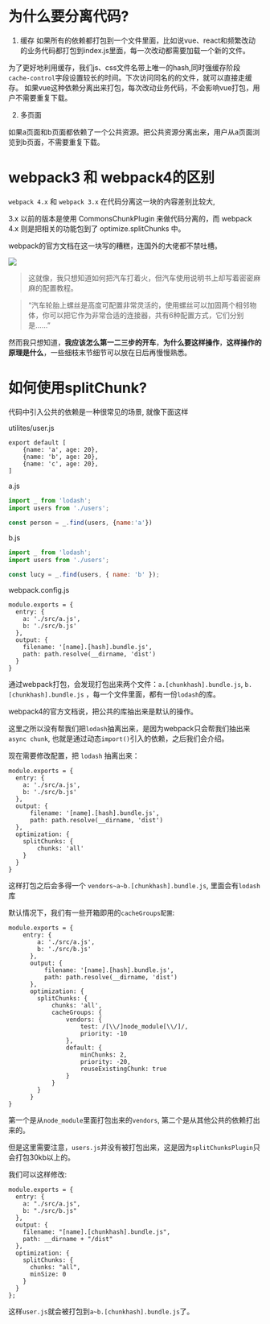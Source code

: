 # 为什么要分离代码?

1. 缓存
如果所有的依赖都打包到一个文件里面，比如说vue、react和频繁改动的业务代码都打包到index.js里面，每一次改动都需要加载一个新的文件。

为了更好地利用缓存，我们js、css文件名带上唯一的hash,同时强缓存阶段`cache-control`字段设置较长的时间。下次访问同名的的文件，就可以直接走缓存。
如果vue这种依赖分离出来打包，每次改动业务代码，不会影响vue打包，用户不需要重复下载。

2. 多页面

如果a页面和b页面都依赖了一个公共资源。把公共资源分离出来，用户从a页面浏览到b页面，不需要重复下载。

# webpack3 和 webpack4的区别
`webpack 4.x` 和 `webpack 3.x` 在代码分离这一块的内容差别比较大,

3.x 以前的版本是使用 CommonsChunkPlugin 来做代码分离的，而 webpack 4.x
则是把相关的功能包到了 optimize.splitChunks 中。

webpack的官方文档在这一块写的糟糕，连国外的大佬都不禁吐槽。

![](http://p8cyzbt5x.bkt.clouddn.com/UC20180615_195501.png)

> 这就像，我只想知道如何把汽车打着火，但汽车使用说明书上却写着密密麻麻的配置教程。

> “汽车轮胎上螺丝是高度可配置非常灵活的，使用螺丝可以加固两个相邻物体，你可以把它作为非常合适的连接器，共有6种配置方式，它们分别是……”

然而我只想知道，**我应该怎么第一二三步的开车**，**为什么要这样操作**，**这样操作的原理是什么**，一些细枝末节细节可以放在日后再慢慢熟悉。


# 如何使用splitChunk?
代码中引入公共的依赖是一种很常见的场景, 就像下面这样

utilites/user.js
```
export default [
    {name: 'a', age: 20},
    {name: 'b', age: 20},
    {name: 'c', age: 20},
]
```

a.js
```js
import _ from 'lodash';
import users from './users';

const person = _.find(users, {name:'a'})
```

b.js
```js
import _ from 'lodash';
import users from './users';

const lucy = _.find(users, { name: 'b' });
```

webpack.config.js
```
module.exports = {
  entry: {
    a: './src/a.js',
    b: './src/b.js'
  },
  output: {
    filename: '[name].[hash].bundle.js',
    path: path.resolve(__dirname, 'dist')
  }
}
```
通过webpack打包，会发现打包出来两个文件：`a.[chunkhash].bundle.js`,
`b.[chunkhash].bundle.js` ，每一个文件里面，都有一份`lodash`的库。

webpack4的官方文档说，把公共的库抽出来是默认的操作。

这里之所以没有帮我们把`lodash`抽离出来，是因为webpack只会帮我们抽出来`async
chunk`, 也就是通过动态`import()`引入的依赖，之后我们会介绍。

现在需要修改配置，把 `lodash` 抽离出来：
```
module.exports = {
  entry: {
    a: './src/a.js',
    b: './src/b.js'
  },
  output: {
      filename: '[name].[hash].bundle.js',
      path: path.resolve(__dirname, 'dist')
  },
  optimization: {
    splitChunks: {
        chunks: 'all'
    }
  }
}
```
这样打包之后会多得一个 `vendors~a~b.[chunkhash].bundle.js`, 里面会有`lodash`库

默认情况下，我们有一些开箱即用的`cacheGroups配置`:
```
module.exports = {
    entry: {
        a: './src/a.js',
        b: './src/b.js'
      },
      output: {
          filename: '[name].[hash].bundle.js',
          path: path.resolve(__dirname, 'dist')
      },
      optimization: {
        splitChunks: {
            chunks: 'all',
            cacheGroups: {
                vendors: {
                    test: /[\\/]node_module[\\/]/,
                    priority: -10
                },
                default: {
                    minChunks: 2,
                    priority: -20,
                    reuseExistingChunk: true
                }
            }
        }
      }
}
```
第一个是从`node_module`里面打包出来的`vendors`, 第二个是从其他公共的依赖打出来的。

但是这里需要注意，`users.js`并没有被打包出来，这是因为`splitChunksPlugin`只会打包30kb以上的。

我们可以这样修改:
```
module.exports = {
  entry: {
    a: "./src/a.js",
    b: "./src/b.js"
  },
  output: {
    filename: "[name].[chunkhash].bundle.js",
    path: __dirname + "/dist"
  },
  optimization: {
    splitChunks: {
      chunks: "all",
      minSize: 0
    }
  }
};
```
这样`user.js`就会被打包到`a~b.[chunkhash].bundle.js`了。





